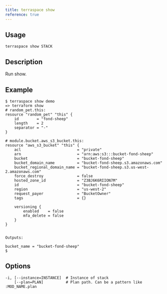 ```yaml
---
title: terraspace show
reference: true
---
```


## Usage

    terraspace show STACK

## Description

Run show.

## Example

    $ terraspace show demo
    => terraform show
    # random_pet.this:
    resource "random_pet" "this" {
        id        = "fond-sheep"
        length    = 2
        separator = "-"
    }

    # module.bucket.aws_s3_bucket.this:
    resource "aws_s3_bucket" "this" {
        acl                         = "private"
        arn                         = "arn:aws:s3:::bucket-fond-sheep"
        bucket                      = "bucket-fond-sheep"
        bucket_domain_name          = "bucket-fond-sheep.s3.amazonaws.com"
        bucket_regional_domain_name = "bucket-fond-sheep.s3.us-west-2.amazonaws.com"
        force_destroy               = false
        hosted_zone_id              = "Z3BJ6K6RIION7M"
        id                          = "bucket-fond-sheep"
        region                      = "us-west-2"
        request_payer               = "BucketOwner"
        tags                        = {}

        versioning {
            enabled    = false
            mfa_delete = false
        }
    }


    Outputs:

    bucket_name = "bucket-fond-sheep"
    $


## Options

```
-i, [--instance=INSTANCE]  # Instance of stack
    [--plan=PLAN]          # Plan path. Can be a pattern like :MOD_NAME.plan
```

